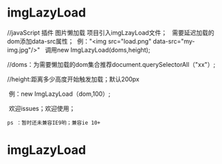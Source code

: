 ﻿# imgLazyLoad
//javaScript 插件 图片懒加载
项目引入imgLzayLoad文件；
  
  需要延迟加载的dom添加data-src属性；
  例："\<img src="load.png" data-src="my-img.jpg"/>"
  
  调用new ImgLazyLoad(doms,height);
 
 //doms：为需要懒加载的dom集合推荐document.querySelectorAll（"xx"）;
 
 
 //height:距离多少高度开始触发加载；默认200px
 
  例：new ImgLazyLoad（dom,100）;
  
  
  欢迎issues；欢迎使用；


	ps ：暂时还未兼容IE9哟；兼容ie 10+
  
# imgLazyLoad
